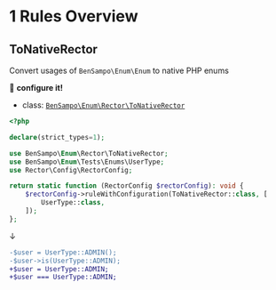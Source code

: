# 1 Rules Overview

## ToNativeRector

Convert usages of `BenSampo\Enum\Enum` to native PHP enums

:wrench: **configure it!**

- class: [`BenSampo\Enum\Rector\ToNativeRector`](src/Rector/ToNativeRector.php)

```php
<?php

declare(strict_types=1);

use BenSampo\Enum\Rector\ToNativeRector;
use BenSampo\Enum\Tests\Enums\UserType;
use Rector\Config\RectorConfig;

return static function (RectorConfig $rectorConfig): void {
    $rectorConfig->ruleWithConfiguration(ToNativeRector::class, [
        UserType::class,
    ]);
};
```

↓

```diff
-$user = UserType::ADMIN();
-$user->is(UserType::ADMIN);
+$user = UserType::ADMIN;
+$user === UserType::ADMIN;
```

<br>
